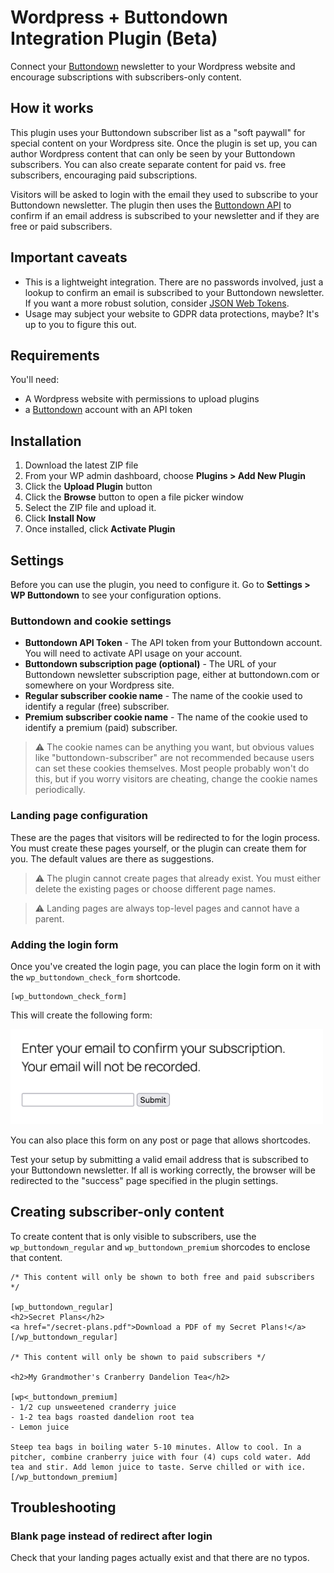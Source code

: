 # Wordpress + Buttondown Integration Plugin (Beta)

Connect your [Buttondown](https://buttondown.com) newsletter to your Wordpress website and encourage subscriptions with subscribers-only content.

## How it works

This plugin uses your Buttondown subscriber list as a "soft paywall" for special content on your Wordpress site. Once the plugin is set up, you can author Wordpress content that can only be seen by your Buttondown subscribers. You can also create separate content for paid vs. free subscribers, encouraging paid subscriptions.

Visitors will be asked to login with the email they used to subscribe to your Buttondown newsletter. The plugin then uses the [Buttondown API](https://docs.buttondown.com/api-introduction) to confirm if an email address is subscribed to your newsletter and if they are free or paid subscribers.

## Important caveats

- This is a lightweight integration. There are no passwords involved, just a lookup to confirm an email is subscribed to your Buttondown newsletter. If you want a more robust solution, consider [JSON Web Tokens](https://jwt.io/).
- Usage may subject your website to GDPR data protections, maybe? It's up to you to figure this out.

## Requirements

You'll need:

- A Wordpress website with permissions to upload plugins
- a [Buttondown](https://buttondown.com) account with an API token

## Installation

1. Download the latest ZIP file
2. From your WP admin dashboard, choose **Plugins > Add New Plugin**
3. Click the **Upload Plugin** button
4. Click the **Browse** button to open a file picker window
5. Select the ZIP file and upload it.
6. Click **Install Now**
7. Once installed, click **Activate Plugin**

## Settings

Before you can use the plugin, you need to configure it. Go to **Settings > WP Buttondown** to see your configuration options.

### Buttondown and cookie settings

* **Buttondown API Token** - The API token from your Buttondown account. You will need to activate API usage on your account.
* **Buttondown subscription page (optional)** - The URL of your Buttondown newsletter subscription page, either at buttondown.com or somewhere on your Wordpress site.
* **Regular subscriber cookie name** - The name of the cookie used to identify a regular (free) subscriber.
* **Premium subscriber cookie name** - The name of the cookie used to identify a premium (paid) subscriber.

> ⚠️ The cookie names can be anything you want, but obvious values like "buttondown-subscriber" are not recommended because users can set these cookies themselves. Most people probably won't do this, but if you worry visitors are cheating, change the cookie names periodically.

### Landing page configuration

These are the pages that visitors will be redirected to for the login process. You must create these pages yourself, or the plugin can create them for you. The default values are there as suggestions.

> ⚠️ The plugin cannot create pages that already exist. You must either delete the existing pages or choose different page names.

> ⚠️ Landing pages are always top-level pages and cannot have a parent.

### Adding the login form

Once you've created the login page, you can place the login form on it with the `wp_buttondown_check_form` shortcode.

```
[wp_buttondown_check_form]
```

This will create the following form:

<img src="./login-form-sample.png" style="max-width: 500px;" />

You can also place this form on any post or page that allows shortcodes.

Test your setup by submitting a valid email address that is subscribed to your Buttondown newsletter. If all is working correctly, the browser will be redirected to the "success" page specified in the plugin settings.

## Creating subscriber-only content

To create content that is only visible to subscribers, use the `wp_buttondown_regular` and `wp_buttondown_premium` shorcodes to enclose that content.

```
/* This content will only be shown to both free and paid subscribers */

[wp_buttondown_regular]
<h2>Secret Plans</h2>
<a href="/secret-plans.pdf">Download a PDF of my Secret Plans!</a>
[/wp_buttondown_regular]

/* This content will only be shown to paid subscribers */

<h2>My Grandmother's Cranberry Dandelion Tea</h2>

[wp<_buttondown_premium]
- 1/2 cup unsweetened cranderry juice
- 1-2 tea bags roasted dandelion root tea
- Lemon juice

Steep tea bags in boiling water 5-10 minutes. Allow to cool. In a pitcher, combine cranberry juice with four (4) cups cold water. Add tea and stir. Add lemon juice to taste. Serve chilled or with ice.
[/wp_buttondown_premium]

```

## Troubleshooting

### Blank page instead of redirect after login
Check that your landing pages actually exist and that there are no typos.
